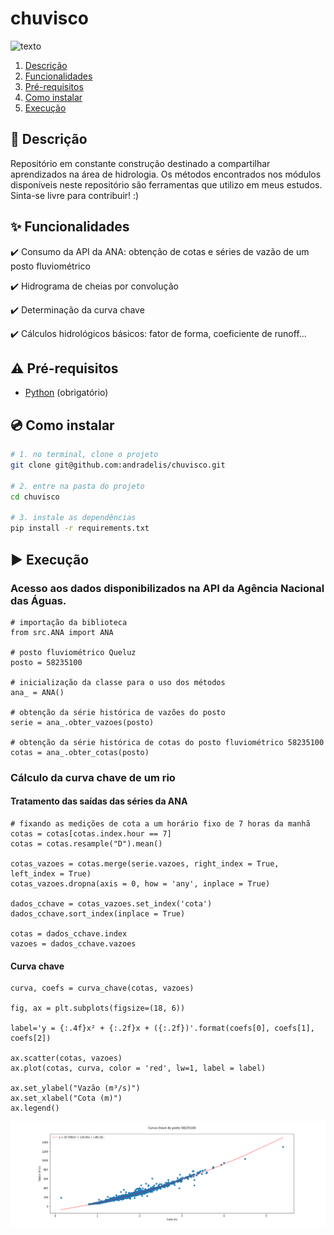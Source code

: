 # chuvisco

![texto](https://img.shields.io/static/v1?label=linguagem&message=python&color=green&style=flat-square "linguagem")

1. [Descrição](#descrição)  
2. [Funcionalidades](#funcionalidades)  
3. [Pré-requisitos](#pré-requisitos)  
4. [Como instalar](#como-instalar)
4. [Execução](#execucao)


## :scroll: Descrição

Repositório em constante construção destinado a compartilhar aprendizados na área de hidrologia. Os métodos encontrados nos módulos disponíveis neste repositório são ferramentas que utilizo em meus estudos. Sinta-se livre para contribuir! :)


## :sparkles: Funcionalidades

:heavy_check_mark: Consumo da API da ANA: obtenção de cotas e séries de vazão de um posto fluviométrico

:heavy_check_mark: Hidrograma de cheias por convolução

:heavy_check_mark: Determinação da curva chave

:heavy_check_mark: Cálculos hidrológicos básicos: fator de forma, coeficiente de runoff...

## :warning: Pré-requisitos

- [Python](https://www.python.org/) (obrigatório)

## :cd: Como instalar

```bash
# 1. no terminal, clone o projeto
git clone git@github.com:andradelis/chuvisco.git

# 2. entre na pasta do projeto
cd chuvisco

# 3. instale as dependências
pip install -r requirements.txt
```

## :arrow_forward: Execução
### Acesso aos dados disponibilizados na API da Agência Nacional das Águas.

```
# importação da biblioteca
from src.ANA import ANA

# posto fluviométrico Queluz
posto = 58235100

# inicialização da classe para o uso dos métodos
ana_ = ANA()

# obtenção da série histórica de vazões do posto
serie = ana_.obter_vazoes(posto)

# obtenção da série histórica de cotas do posto fluviométrico 58235100
cotas = ana_.obter_cotas(posto)
```

### Cálculo da curva chave de um rio

#### Tratamento das saídas das séries da ANA

```
# fixando as medições de cota a um horário fixo de 7 horas da manhã
cotas = cotas[cotas.index.hour == 7]
cotas = cotas.resample("D").mean()

cotas_vazoes = cotas.merge(serie.vazoes, right_index = True, left_index = True)
cotas_vazoes.dropna(axis = 0, how = 'any', inplace = True)

dados_cchave = cotas_vazoes.set_index('cota')
dados_cchave.sort_index(inplace = True)

cotas = dados_cchave.index
vazoes = dados_cchave.vazoes
```

#### Curva chave

```
curva, coefs = curva_chave(cotas, vazoes) 

fig, ax = plt.subplots(figsize=(18, 6))

label='y = {:.4f}x² + {:.2f}x + ({:.2f})'.format(coefs[0], coefs[1], coefs[2])

ax.scatter(cotas, vazoes)
ax.plot(cotas, curva, color = 'red', lw=1, label = label)

ax.set_ylabel("Vazão (m³/s)")
ax.set_xlabel("Cota (m)")
ax.legend()
```
![alt text](https://github.com/andradelis/hidro-os/blob/main/exemplos/curva_chave.png?raw=true)

